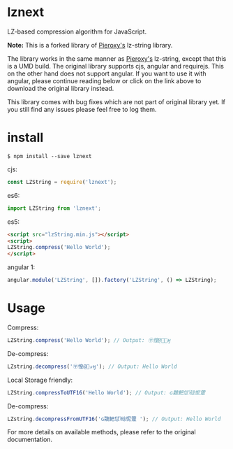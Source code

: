 # lznext

LZ-based compression algorithm for JavaScript.

<b>Note:</b> This is a forked library of <a href="http://pieroxy.net/blog/pages/lz-string/index.html">Pieroxy's</a> lz-string library.

The library works in the same manner as <a href="http://pieroxy.net/blog/pages/lz-string/index.html">Pieroxy's</a> lz-string, except that this is a UMD build. The original library supports cjs, angular and requirejs. This on the other hand does not support angular. If you want to use it with angular, please continue reading below or click on the link above to download the original library instead.

This library comes with bug fixes which are not part of original library yet. If you still find any issues please feel free to log them.

# install
```shell
$ npm install --save lznext
```

cjs:

```js
const LZString = require('lznext');
```

es6:

```js
import LZString from 'lznext';
```

es5:

```html
<script src="lzString.min.js"></script>
<script>
LZString.compress('Hello World');
</script>
```

angular 1:

```js
angular.module('LZString', []).factory('LZString', () => LZString);
```

# Usage

Compress:

```js
LZString.compress('Hello World'); // Output: 〶惶@✰ӈ
```

De-compress:

```js
LZstring.decompress('〶惶@✰ӈ'); // Output: Hello World
```

Local Storage friendly:

```js
LZString.compressToUTF16('Hello World'); // Output: ɢ䰭䰾怤ݴ䂼怩䠠 
```

De-compress:

```js
LZstring.decompressFromUTF16('ɢ䰭䰾怤ݴ䂼怩䠠 '); // Output: Hello World
```

For more details on available methods, please refer to the original documentation.
